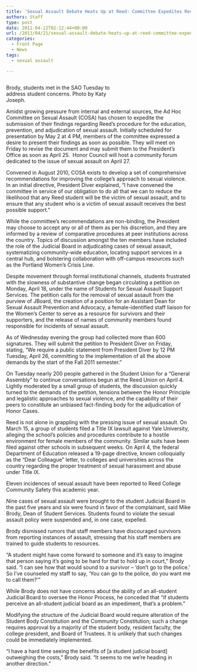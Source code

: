 ```yaml
---
title: 'Sexual Assault Debate Heats Up at Reed: Committee Expedites Recommendations in Light of Growing Unrest'
authors: Staff
type: post
date: 2011-04-22T02:12:44+00:00
url: /2011/04/21/sexual-assault-debate-heats-up-at-reed-committee-expedites-recommendations-in-light-of-growing-unrest/
categories:
  - Front Page
  - News
tags:
  - sexual assault

---
```

<div id="attachment_757" style="width: 310px" class="wp-caption alignleft">
  <a href="https://i1.wp.com/www.reedquest.org/wp-content/uploads/2011/04/resized.jpg"><img class="size-medium wp-image-757" title="resized" src="https://i1.wp.com/www.reedquest.org/wp-content/uploads/2011/04/resized-300x225.jpg?resize=300%2C225" alt="" data-recalc-dims="1" /></a>
  
  <p class="wp-caption-text">
    Brody, students met in the SAO Tuesday to address student concerns. Photo by Katy Joseph.
  </p>
</div>

Amidst growing pressure from internal and external sources, the Ad Hoc Committee on Sexual Assault (COSA) has chosen to expedite the submission of their findings regarding Reed’s procedure for the education, prevention, and adjudication of sexual assault. Initially scheduled for presentation by May 2 at 4 PM, members of the committee expressed a desire to present their findings as soon as possible. They will meet on Friday to revise the document and may submit them to the President’s Office as soon as April 25.  Honor Council will host a community forum dedicated to the issue of sexual assault on April 27.

Convened in August 2010, COSA exists to develop a set of comprehensive recommendations for improving the college’s approach to sexual violence. In an initial directive, President Diver explained, “I have convened the committee in service of our obligation to do all that we can to reduce the likelihood that any Reed student will be the victim of sexual assault, and to ensure that any student who is a victim of sexual assault receives the best possible support.”

While the committee’s recommendations are non-binding, the President may choose to accept any or all of them as per his discretion, and they are informed by a review of comparative procedures at peer institutions across the country. Topics of discussion amongst the ten members have included the role of the Judicial Board in adjudicating cases of sexual assault, systematizing community-wide education, locating support services in a central hub, and bolstering collaboration with off-campus resources such as the Portland Women’s Crisis Line.

Despite movement through formal institutional channels, students frustrated with the slowness of substantive change began circulating a petition on Monday, April 18, under the name of Students for Sexual Assault Support Services. The petition calls for the removal of sexual assault from the purview of JBoard, the creation of a position for an Assistant Dean for Sexual Assault Prevention and Advocacy, a female-identified staff liaison for the Women’s Center to serve as a resource for survivors and their supporters, and the release of names of community members found responsible for incidents of sexual assault.

As of Wednesday evening the group had collected more than 600 signatures. They will submit the petition to President Diver on Friday, stating, “We require a public statement from President Diver by 12 PM Tuesday, April 26, committing to the implementation of all the above demands by the start of the Fall 2011 semester.”

On Tuesday nearly 200 people gathered in the Student Union for a “General Assembly” to continue conversations begun at the Reed Union on April 4. Lightly moderated by a small group of students, the discussion quickly turned to the demands of the petition, tensions between the Honor Principle and legalistic approaches to sexual violence, and the capability of their peers to constitute an unbiased fact-finding body for the adjudication of Honor Cases.

Reed is not alone in grappling with the pressing issue of sexual assault. On March 15, a group of students filed a Title IX lawsuit against Yale University, alleging the school’s policies and procedures contribute to a hostile environment for female members of the community. Similar suits have been filed against other schools in subsequent weeks. On April 4, the federal Department of Education released a 19-page directive, known colloquially as the “Dear Colleague” letter, to colleges and universities across the country regarding the proper treatment of sexual harassment and abuse under Title IX.

Eleven incidences of sexual assault have been reported to Reed College Community Safety this academic year.

Nine cases of sexual assault were brought to the student Judicial Board in the past five years and six were found in favor of the complainant, said Mike Brody, Dean of Student Services. Students found to violate the sexual assault policy were suspended and, in one case, expelled.

Brody dismissed rumors that staff members have discouraged survivors from reporting instances of assault, stressing that his staff members are trained to guide students to resources.

“A student might have come forward to someone and it’s easy to imagine that person saying it’s going to be hard for that to hold up in court,” Brody said. “I can see how that would sound to a survivor – ‘don’t go to the police.’ So I’ve counseled my staff to say, ‘You can go to the police, do you want me to call them?’”

While Brody does not have concerns about the ability of an all-student Judicial Board to oversee the Honor Process, he conceded that “if students perceive an all-student judicial board as an impediment, that’s a problem.”

Modifying the structure of the Judicial Board would require alteration of the Student Body Constitution and the Community Constitution; such a change requires approval by a majority of the student body, resident faculty, the college president, and Board of Trustees. It is unlikely that such changes could be immediately implemented.

“I have a hard time seeing the benefits of [a student judicial board] outweighing the costs,” Brody said. “It seems to me we’re heading in another direction.”